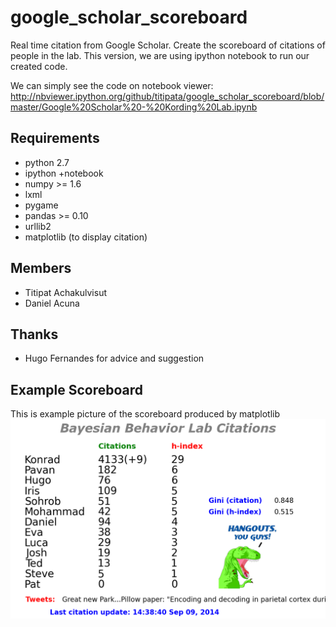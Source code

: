 google_scholar_scoreboard
=========================

Real time citation from Google Scholar. Create the scoreboard of citations of people in the lab.
This version, we are using ipython notebook to run our created code.

We can simply see the code on notebook viewer:
http://nbviewer.ipython.org/github/titipata/google_scholar_scoreboard/blob/master/Google%20Scholar%20-%20Kording%20Lab.ipynb

Requirements
---------
- python 2.7
- ipython +notebook
- numpy >= 1.6
- lxml
- pygame 
- pandas >= 0.10
- urllib2
- matplotlib (to display citation)


Members
---------
- Titipat Achakulvisut
- Daniel Acuna

Thanks
---------
- Hugo Fernandes for advice and suggestion

Example Scoreboard
---------
This is example picture of the scoreboard produced by matplotlib
![Alt text](https://github.com/titipata/google_scholar_scoreboard/blob/master/scoreboard_example.png "Example")
